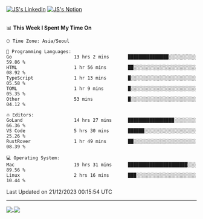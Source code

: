 
[![JS's LinkedIn](https://img.shields.io/badge/LinkedIn-blue?style=for-the-badge&logo=linkedin)](https://www.linkedin.com/in/jaeseung-lee-5a2a32139/) 
[![JS's Notion](https://img.shields.io/badge/Notion-black?style=for-the-badge&logo=notion)](https://bit.ly/ljswiki1) <br><br>
<!-- ![JS's GitHub stats](https://github-readme-stats-lemon-five.vercel.app/api?username=tkxkd0159&hide=contribs,prs,stars,issues&show_icons=true&theme=react&include_all_commits=true)   -->
<!-- ![Top Langs](https://github-readme-stats-lemon-five.vercel.app/api/top-langs/?username=tkxkd0159&layout=compact&hide=jupyter%20notebook,scss,html,css&langs_count=10)  -->


<!--START_SECTION:waka-->
📊 **This Week I Spent My Time On** 

```text
🕑︎ Time Zone: Asia/Seoul

💬 Programming Languages: 
Go                       13 hrs 2 mins       ███████████████░░░░░░░░░░   59.86 % 
HTML                     1 hr 56 mins        ██░░░░░░░░░░░░░░░░░░░░░░░   08.92 % 
TypeScript               1 hr 13 mins        █░░░░░░░░░░░░░░░░░░░░░░░░   05.58 % 
TOML                     1 hr 9 mins         █░░░░░░░░░░░░░░░░░░░░░░░░   05.35 % 
Other                    53 mins             █░░░░░░░░░░░░░░░░░░░░░░░░   04.12 % 

🔥 Editors: 
GoLand                   14 hrs 27 mins      █████████████████░░░░░░░░   66.36 % 
VS Code                  5 hrs 30 mins       ██████░░░░░░░░░░░░░░░░░░░   25.26 % 
RustRover                1 hr 49 mins        ██░░░░░░░░░░░░░░░░░░░░░░░   08.39 % 

💻 Operating System: 
Mac                      19 hrs 31 mins      ██████████████████████░░░   89.56 % 
Linux                    2 hrs 16 mins       ███░░░░░░░░░░░░░░░░░░░░░░   10.44 % 
```


 Last Updated on 21/12/2023 00:15:54 UTC
<!--END_SECTION:waka-->

---
<a href="https://github.com/tkxkd0159/dsalgo">
  <img align="center" src="https://github-readme-stats-lemon-five.vercel.app/api/pin/?username=tkxkd0159&repo=dsalgo&theme=react" />
</a>
<a href="https://github.com/tkxkd0159/books">
  <img align="center" src="https://github-readme-stats-lemon-five.vercel.app/api/pin/?username=tkxkd0159&repo=books&theme=react" />
</a>

<!---
- 🔭 I’m currently working on ...
- 🌱 I’m currently learning blockchain and distributed network
- 👯 I’m looking to collaborate on ...
- 🤔 I’m looking for help with ...
- 💬 Ask me about ...
- 📫 How to reach me: ...
- 😄 Pronouns: ...
- ⚡ Fun fact: ...
-->
